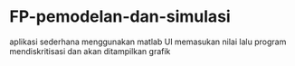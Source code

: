 # FP-pemodelan-dan-simulasi
aplikasi sederhana menggunakan matlab UI memasukan nilai lalu program mendiskritisasi dan akan ditampilkan grafik

